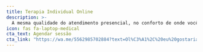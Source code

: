 ```yaml
---
title: Terapia Individual Online
description: >-
  A mesma qualidade do atendimento presencial, no conforto de onde você estiver. Sessões por videochamada criptografada, com flexibilidade de horários e economia de deslocamento — ideal para quem mora fora de Goiânia ou possui rotina intensa. Sigilo absoluto garantido.
icon: fas fa-laptop-medical
cta_text: Agendar sessão
cta_link: "https://wa.me/5562985702884?text=Ol%C3%A1%2C%20eu%20gostaria%20de%20marcar%20a%20minha%20primeira%20sess%C3%A3o%20gratuita"
---
```

